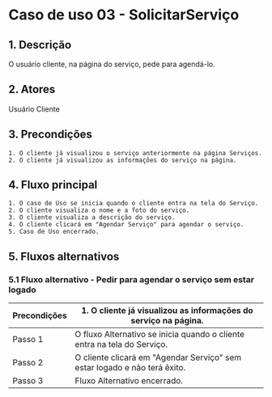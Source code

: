# Caso de uso 03 - SolicitarServiço

## 1. Descrição
O usuário cliente, na página do serviço, pede para agendá-lo. 
## 2. Atores
Usuário Cliente
## 3. Precondições


	1. O cliente já visualizou o serviço anteriormente na página Serviços.
	2. O cliente já visualizou as informações do serviço na página.
 
## 4. Fluxo principal

    1. O caso de Uso se inicia quando o cliente entra na tela do Serviço.
    2. O cliente visualiza o nome e a foto do serviço.
    3. O cliente visualiza a descrição do serviço.
    4. O cliente clicará em "Agendar Serviço" para agendar o serviço.
    5. Caso de Uso encerrado.

## 5. Fluxos alternativos

### 5.1 Fluxo alternativo - Pedir para agendar o serviço sem estar logado

| **Precondições**  | 1. O cliente já visualizou as informações do serviço na página.  |
| --- | --- |
|  Passo 1  | O fluxo Alternativo se inicia quando o cliente entra na tela do Serviço. |
|  Passo 2  | O cliente clicará em "Agendar Serviço" sem estar logado e não terá êxito. |
|  Passo 3  | Fluxo Alternativo encerrado. |
